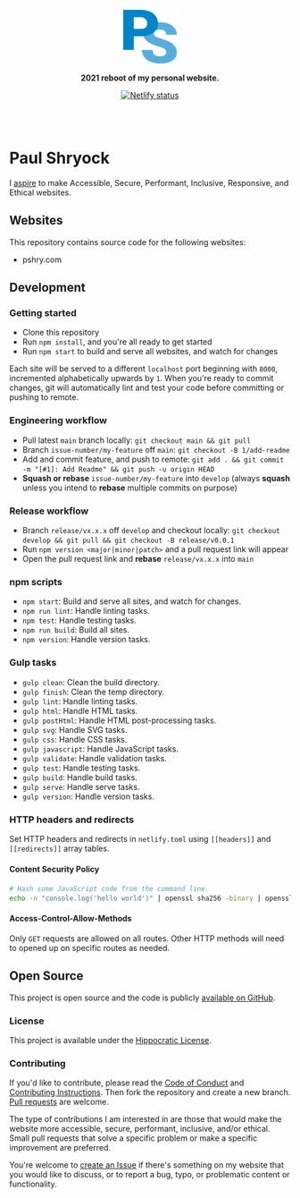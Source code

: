 <div align="center">
  <p><img src="https://raw.githubusercontent.com/paulshryock/paul-shryock/main/src/pshry.com/assets/img/logos/ps-monogram-2021-4c.svg" alt="Paul Shryock" width="96" height="96"></p>
	<p><strong>2021 reboot of my personal website.</strong></p>
	<p><a href="https://app.netlify.com/sites/pshry-com/deploys"><img src="https://api.netlify.com/api/v1/badges/99675821-ec9f-46d6-a6b4-c47a0104b756/deploy-status" alt="Netlify status"></a></p>
	<br /><br />
</div>

# Paul Shryock

I [aspire][aspire] to make Accessible, Secure, Performant, Inclusive, Responsive, and Ethical websites.

## Websites

This repository contains source code for the following websites:

- pshry.com

## Development

### Getting started

- Clone this repository
- Run `npm install`, and you're all ready to get started
- Run `npm start` to build and serve all websites, and watch for changes

Each site will be served to a different `localhost` port beginning with `8000`, incremented alphabetically upwards by `1`. When you're ready to commit changes, git will automatically lint and test your code before committing or pushing to remote.

### Engineering workflow

- Pull latest `main` branch locally: `git checkout main && git pull`
- Branch `issue-number/my-feature` off `main`: `git checkout -B 1/add-readme`
- Add and commit feature, and push to remote: `git add . && git commit -m "[#1]: Add Readme" && git push -u origin HEAD`
- **Squash or rebase** `issue-number/my-feature` into `develop` (always **squash** unless you intend to **rebase** multiple commits on purpose)

### Release workflow

- Branch `release/vx.x.x` off `develop` and checkout locally: `git checkout develop && git pull && git checkout -B release/v0.0.1`
- Run `npm version <major|minor|patch>` and a pull request link will appear
- Open the pull request link and **rebase** `release/vx.x.x` into `main`

### npm scripts

- `npm start`: Build and serve all sites, and watch for changes.
- `npm run lint`: Handle linting tasks.
- `npm test`: Handle testing tasks.
- `npm run build`: Build all sites.
- `npm version`: Handle version tasks.

### Gulp tasks

- `gulp clean`: Clean the build directory.
- `gulp finish`: Clean the temp directory.
- `gulp lint`: Handle linting tasks.
- `gulp html`: Handle HTML tasks.
- `gulp postHtml`: Handle HTML post-processing tasks.
- `gulp svg`: Handle SVG tasks.
- `gulp css`: Handle CSS tasks.
- `gulp javascript`: Handle JavaScript tasks.
- `gulp validate`: Handle validation tasks.
- `gulp test`: Handle testing tasks.
- `gulp build`: Handle build tasks.
- `gulp serve`: Handle serve tasks.
- `gulp version`: Handle version tasks.

### HTTP headers and redirects

Set HTTP headers and redirects in `netlify.toml` using `[[headers]]` and `[[redirects]]` array tables.

#### Content Security Policy

```bash
# Hash some JavaScript code from the command line.
echo -n "console.log('hello world')" | openssl sha256 -binary | openssl base64
```

#### Access-Control-Allow-Methods

Only `GET` requests are allowed on all routes. Other HTTP methods will need to opened up on specific routes as needed.

## Open Source

This project is open source and the code is publicly [available on GitHub][github-repo].

### License

This project is available under the [Hippocratic License][license].

### Contributing

If you'd like to contribute, please read the [Code of Conduct][code-of-conduct] and [Contributing Instructions][contributing]. Then fork the repository and create a new branch. [Pull requests][github-pull-requests] are welcome.

The type of contributions I am interested in are those that would make the website more accessible, secure, performant, inclusive, and/or ethical. Small pull requests that solve a specific problem or make a specific improvement are preferred.

You're welcome to [create an Issue][github-create-issue] if there's something on my website that you would like to discuss, or to report a bug, typo, or problematic content or functionality.

[netlify-status]: https://api.netlify.com/api/v1/badges/99675821-ec9f-46d6-a6b4-c47a0104b756/deploy-status
[netlify-deploys]: https://app.netlify.com/sites/pshry-com/deploys
[aspire]: https://www.filamentgroup.com/lab/aspire/
[github-repo]: https://github.com/paulshryock/paul-shryock
[license]: https://firstdonoharm.dev/
[code-of-conduct]: blob/main/CODE_OF_CONDUCT.md
[contributing]: blob/main/CONTRIBUTING.md
[github-pull-requests]: https://github.com/paulshryock/paul-shryock/pulls
[github-create-issue]: https://github.com/paulshryock/paul-shryock/issues/new/choose

